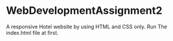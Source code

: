 # WebDevelopmentAssignment2
A responsive Hotel website by using HTML and CSS only.
Run The index.html file at first.

